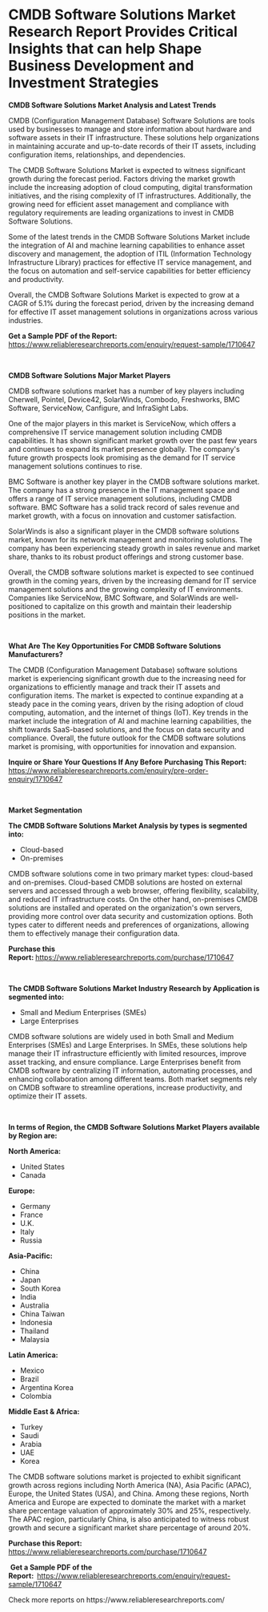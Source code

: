 <p><h1>CMDB Software Solutions Market Research Report Provides Critical Insights that can help Shape Business Development and Investment Strategies</h1></p><p><strong>CMDB Software Solutions Market Analysis and Latest Trends</strong></p>
<p><p>CMDB (Configuration Management Database) Software Solutions are tools used by businesses to manage and store information about hardware and software assets in their IT infrastructure. These solutions help organizations in maintaining accurate and up-to-date records of their IT assets, including configuration items, relationships, and dependencies.</p><p>The CMDB Software Solutions Market is expected to witness significant growth during the forecast period. Factors driving the market growth include the increasing adoption of cloud computing, digital transformation initiatives, and the rising complexity of IT infrastructures. Additionally, the growing need for efficient asset management and compliance with regulatory requirements are leading organizations to invest in CMDB Software Solutions.</p><p>Some of the latest trends in the CMDB Software Solutions Market include the integration of AI and machine learning capabilities to enhance asset discovery and management, the adoption of ITIL (Information Technology Infrastructure Library) practices for effective IT service management, and the focus on automation and self-service capabilities for better efficiency and productivity.</p><p>Overall, the CMDB Software Solutions Market is expected to grow at a CAGR of 5.1% during the forecast period, driven by the increasing demand for effective IT asset management solutions in organizations across various industries.</p></p>
<p><strong>Get a Sample PDF of the Report:&nbsp;</strong> <a href="https://www.reliableresearchreports.com/enquiry/request-sample/1710647">https://www.reliableresearchreports.com/enquiry/request-sample/1710647</a></p>
<p>&nbsp;</p>
<p><strong>CMDB Software Solutions Major Market Players</strong></p>
<p><p>CMDB software solutions market has a number of key players including Cherwell, Pointel, Device42, SolarWinds, Combodo, Freshworks, BMC Software, ServiceNow, Canfigure, and InfraSight Labs. </p><p>One of the major players in this market is ServiceNow, which offers a comprehensive IT service management solution including CMDB capabilities. It has shown significant market growth over the past few years and continues to expand its market presence globally. The company's future growth prospects look promising as the demand for IT service management solutions continues to rise.</p><p>BMC Software is another key player in the CMDB software solutions market. The company has a strong presence in the IT management space and offers a range of IT service management solutions, including CMDB software. BMC Software has a solid track record of sales revenue and market growth, with a focus on innovation and customer satisfaction.</p><p>SolarWinds is also a significant player in the CMDB software solutions market, known for its network management and monitoring solutions. The company has been experiencing steady growth in sales revenue and market share, thanks to its robust product offerings and strong customer base.</p><p>Overall, the CMDB software solutions market is expected to see continued growth in the coming years, driven by the increasing demand for IT service management solutions and the growing complexity of IT environments. Companies like ServiceNow, BMC Software, and SolarWinds are well-positioned to capitalize on this growth and maintain their leadership positions in the market.</p></p>
<p>&nbsp;</p>
<p><strong>What Are The Key Opportunities For CMDB Software Solutions Manufacturers?</strong></p>
<p><p>The CMDB (Configuration Management Database) software solutions market is experiencing significant growth due to the increasing need for organizations to efficiently manage and track their IT assets and configuration items. The market is expected to continue expanding at a steady pace in the coming years, driven by the rising adoption of cloud computing, automation, and the internet of things (IoT). Key trends in the market include the integration of AI and machine learning capabilities, the shift towards SaaS-based solutions, and the focus on data security and compliance. Overall, the future outlook for the CMDB software solutions market is promising, with opportunities for innovation and expansion.</p></p>
<p><strong>Inquire or Share Your Questions If Any Before Purchasing This Report:</strong> <a href="https://www.reliableresearchreports.com/enquiry/pre-order-enquiry/1710647">https://www.reliableresearchreports.com/enquiry/pre-order-enquiry/1710647</a></p>
<p>&nbsp;</p>
<p><strong>Market Segmentation</strong></p>
<p><strong>The CMDB Software Solutions Market Analysis by types is segmented into:</strong></p>
<p><ul><li>Cloud-based</li><li>On-premises</li></ul></p>
<p><p>CMDB software solutions come in two primary market types: cloud-based and on-premises. Cloud-based CMDB solutions are hosted on external servers and accessed through a web browser, offering flexibility, scalability, and reduced IT infrastructure costs. On the other hand, on-premises CMDB solutions are installed and operated on the organization's own servers, providing more control over data security and customization options. Both types cater to different needs and preferences of organizations, allowing them to effectively manage their configuration data.</p></p>
<p><strong>Purchase this Report:&nbsp;</strong><a href="https://www.reliableresearchreports.com/purchase/1710647">https://www.reliableresearchreports.com/purchase/1710647</a></p>
<p>&nbsp;</p>
<p><strong>The CMDB Software Solutions Market Industry Research by Application is segmented into:</strong></p>
<p><ul><li>Small and Medium Enterprises (SMEs)</li><li>Large Enterprises</li></ul></p>
<p><p>CMDB software solutions are widely used in both Small and Medium Enterprises (SMEs) and Large Enterprises. In SMEs, these solutions help manage their IT infrastructure efficiently with limited resources, improve asset tracking, and ensure compliance. Large Enterprises benefit from CMDB software by centralizing IT information, automating processes, and enhancing collaboration among different teams. Both market segments rely on CMDB software to streamline operations, increase productivity, and optimize their IT assets.</p></p>
<p>&nbsp;</p>
<p><strong>In terms of Region, the CMDB Software Solutions Market Players available by Region are:</strong></p>
<p>
    <p> <strong> North America: </strong>
        <ul>
            <li>United States</li>
            <li>Canada</li>
        </ul>
        </p> 
    <p> <strong> Europe: </strong>
        <ul>
            <li>Germany</li>
            <li>France</li>
            <li>U.K.</li>
            <li>Italy</li>
            <li>Russia</li>
        </ul>
        </p> 
    <p> <strong> Asia-Pacific: </strong>
        <ul>
            <li>China</li>
            <li>Japan</li>
            <li>South Korea</li>
            <li>India</li>
            <li>Australia</li>
            <li>China Taiwan</li>
            <li>Indonesia</li>
            <li>Thailand</li>
            <li>Malaysia</li>
        </ul>
        </p> 
    <p> <strong> Latin America: </strong>
        <ul>
            <li>Mexico</li>
            <li>Brazil</li>
            <li>Argentina Korea</li>
            <li>Colombia</li>
        </ul>
        </p> 
    <p> <strong> Middle East & Africa: </strong>
        <ul>
            <li>Turkey</li>
            <li>Saudi</li>
            <li>Arabia</li>
            <li>UAE</li>
            <li>Korea</li>
        </ul>
    </p>
    </p>
<p><p>The CMDB software solutions market is projected to exhibit significant growth across regions including North America (NA), Asia Pacific (APAC), Europe, the United States (USA), and China. Among these regions, North America and Europe are expected to dominate the market with a market share percentage valuation of approximately 30% and 25%, respectively. The APAC region, particularly China, is also anticipated to witness robust growth and secure a significant market share percentage of around 20%.</p></p>
<p><strong>Purchase this Report: </strong><a href="https://www.reliableresearchreports.com/purchase/1710647">https://www.reliableresearchreports.com/purchase/1710647</a></p>
<p>&nbsp;<strong>Get a Sample PDF of the Report:&nbsp;&nbsp;</strong><a href="https://www.reliableresearchreports.com/enquiry/request-sample/1710647">https://www.reliableresearchreports.com/enquiry/request-sample/1710647</a></p>
<p><strong></strong></p>
<p>Check more reports on https://www.reliableresearchreports.com/</p>